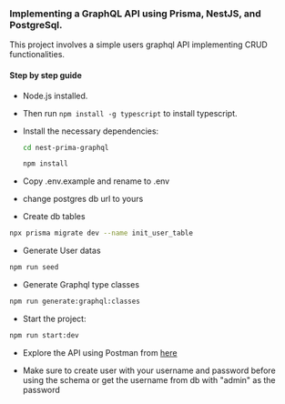 ### Implementing a GraphQL API using Prisma, NestJS, and PostgreSql.

This project involves a simple users graphql API implementing CRUD functionalities.

#### Step by step guide
- Node.js installed.
- Then run `npm install -g typescript` to install typescript.

- Install the necessary dependencies:

  ```bash
  cd nest-prima-graphql
  ```

  ```bash
  npm install
  ```
  
 - Copy .env.example and rename to .env
 - change postgres db url to yours
  
  - Create db tables  
  ```bash
  npx prisma migrate dev --name init_user_table
  ```

  - Generate User datas
  ```bash
  npm run seed  
  ```
  
  - Generate Graphql type classes
  ```bash
  npm run generate:graphql:classes
  ```

  - Start the project:

  ```bash
  npm run start:dev
  ```

  - Explore the API using Postman from [here](https://www.getpostman.com/collections/429ed2106370a091777f)

  - Make sure to create user with your username and password before using the schema or get the username from db with "admin" as the password



